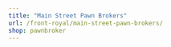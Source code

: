 ```yaml
---
title: "Main Street Pawn Brokers"
url: /front-royal/main-street-pawn-brokers/
shop: pawnbroker
---
```

